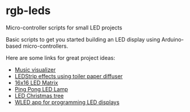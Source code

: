 # rgb-leds
Micro-controller scripts for small LED projects

Basic scripts to get you started building an LED display using Arduino-based micro-controllers.

Here are some links for great project ideas:

- [Music visualizer](https://blog.claytonk.com/2019/10/16/working-with-fastled-library/)
- [LEDStrip effects using toiler paper diffuser](https://www.tweaking4all.com/hardware/arduino/adruino-led-strip-effects/)
- [16x16 LED Matrix](https://www.youtube.com/watch?v=_0a9JZLGu4M)
- [Ping Pong LED Lamp](https://www.youtube.com/watch?v=WlkMbNnIECM)
- [LED Christmas tree](https://www.youtube.com/watch?v=Ya9RpvQyww4&list=PLbDX1BaS22OMAkFHf_l8mXjlv0yUtNrtp&index=2)
- [WLED app for programming LED displays](https://github.com/Aircoookie/WLED-App)
